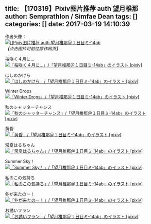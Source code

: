 title: 【170319】Pixiv图片推荐 auth 望月椎那
author: Semprathlon / Simfae Dean
tags: []
categories: []
date: 2017-03-19 14:10:39
---
作者头像：<br />[<img src="/blog/uploads/2017/03/11876614_4d16bd7cb2b4301c70f54f7f11b3755c_170.jpg" alt="[]Pixiv图片推荐 auth.望月椎那＠１日目ミ-14ab"/>](http://www.pixiv.net/member.php?id=40614)<br /><em>【点击图片可前往原作网页】</em>

桜咲く４月に…<br />[<img width="715" height="974" style="display:none;" data-src="http://i4.pixiv.net/img-original/img/2015/04/05/10/13/57/49669643_p0.jpg" src="/blog/uploads/2017/03/49669643_p0.jpg" alt="「桜咲く４月に…」/「望月椎那＠１日目ミ-14ab」のイラスト [pixiv]"/><img src="/blog/uploads/2017/03/49669643_p0_master1200.jpg" alt="「桜咲く４月に…」/「望月椎那＠１日目ミ-14ab」のイラスト [pixiv]"/>](http://www.pixiv.net/member_illust.php?illust_id=49669643&amp;mode=medium)<br />
<!--more-->

ほしのかけら<br />[<img width="827" height="1024" style="display:none;" data-src="http://i1.pixiv.net/img-original/img/2016/12/18/17/10/51/60431056_p0.jpg" src="/blog/uploads/2017/03/60431056_p0.jpg" alt="「ほしのかけら」/「望月椎那＠１日目ミ-14ab」のイラスト [pixiv]"/><img src="/blog/uploads/2017/03/60431056_p0_master1200.jpg" alt="「ほしのかけら」/「望月椎那＠１日目ミ-14ab」のイラスト [pixiv]"/>](http://www.pixiv.net/member_illust.php?illust_id=60431056&amp;mode=medium)<br />

Winter Drops<br />[<img width="627" height="886" style="display:none;" data-src="http://i1.pixiv.net/img-original/img/2016/12/16/18/42/41/60400252_p0.jpg" src="/blog/uploads/2017/03/60400252_p0.jpg" alt="「Winter Drops」/「望月椎那＠１日目ミ-14ab」のイラスト [pixiv]"/><img src="/blog/uploads/2017/03/60400252_p0_master1200.jpg" alt="「Winter Drops」/「望月椎那＠１日目ミ-14ab」のイラスト [pixiv]"/>](http://www.pixiv.net/member_illust.php?illust_id=60400252&amp;mode=medium)<br />

秋のシャッターチャンス<br />[<img width="724" height="1023" style="display:none;" data-src="http://i1.pixiv.net/img-original/img/2016/12/15/22/20/17/60390692_p0.jpg" src="/blog/uploads/2017/03/60390692_p0.jpg" alt="「秋のシャッターチャンス」/「望月椎那＠１日目ミ-14ab」のイラスト [pixiv]"/><img src="/blog/uploads/2017/03/60390692_p0_master1200.jpg" alt="「秋のシャッターチャンス」/「望月椎那＠１日目ミ-14ab」のイラスト [pixiv]"/>](http://www.pixiv.net/member_illust.php?illust_id=60390692&amp;mode=medium)<br />

黄昏<br />[<img width="648" height="906" style="display:none;" data-src="https://i2.pixiv.net/img-original/img/2016/09/29/18/51/11/59221945_p0.jpg" src="/blog/uploads/2017/03/59221945_p0.jpg" alt="「黄昏」/「望月椎那＠１日目ミ-14ab」のイラスト [pixiv]"/><img src="/blog/uploads/2017/03/59221945_p0_master1200.jpg" alt="「黄昏」/「望月椎那＠１日目ミ-14ab」のイラスト [pixiv]"/>](http://www.pixiv.net/member_illust.php?illust_id=59221945&amp;mode=medium)<br />

常夏はるちゃん<br />[<img width="847" height="906" style="display:none;" data-src="http://i4.pixiv.net/img-original/img/2016/09/28/19/58/55/59208995_p0.jpg" src="/blog/uploads/2017/03/59208995_p0.jpg" alt="「常夏はるちゃん」/「望月椎那＠１日目ミ-14ab」のイラスト [pixiv]"/><img src="/blog/uploads/2017/03/59208995_p0_master1200.jpg" alt="「常夏はるちゃん」/「望月椎那＠１日目ミ-14ab」のイラスト [pixiv]"/>](http://www.pixiv.net/member_illust.php?illust_id=59208995&amp;mode=medium)<br />

Summer Sky！<br />[<img width="638" height="976" style="display:none;" data-src="http://i3.pixiv.net/img-original/img/2016/07/08/19/57/05/57803602_p0.jpg" src="/blog/uploads/2017/03/57803602_p0.jpg" alt="「Summer Sky！」/「望月椎那＠１日目ミ-14ab」のイラスト [pixiv]"/><img src="/blog/uploads/2017/03/57803602_p0_master1200.jpg" alt="「Summer Sky！」/「望月椎那＠１日目ミ-14ab」のイラスト [pixiv]"/>](http://www.pixiv.net/member_illust.php?illust_id=57803602&amp;mode=medium)<br />

私のこの気持ち<br />[<img width="648" height="906" style="display:none;" data-src="http://i4.pixiv.net/img-original/img/2016/02/14/21/04/21/55286339_p0.jpg" src="/blog/uploads/2017/03/55286339_p0.jpg" alt="「私のこの気持ち」/「望月椎那＠１日目ミ-14ab」のイラスト [pixiv]"/><img src="/blog/uploads/2017/03/55286339_p0_master1200.jpg" alt="「私のこの気持ち」/「望月椎那＠１日目ミ-14ab」のイラスト [pixiv]"/>](http://www.pixiv.net/member_illust.php?illust_id=55286339&amp;mode=medium)<br />

冬が来たのー！<br />[<img width="716" height="974" style="display:none;" data-src="http://i4.pixiv.net/img-original/img/2015/12/17/22/49/42/54087471_p0.jpg" src="/blog/uploads/2017/03/54087471_p0.jpg" alt="「冬が来たのー！」/「望月椎那＠１日目ミ-14ab」のイラスト [pixiv]"/><img src="/blog/uploads/2017/03/54087471_p0_master1200.jpg" alt="「冬が来たのー！」/「望月椎那＠１日目ミ-14ab」のイラスト [pixiv]"/>](http://www.pixiv.net/member_illust.php?illust_id=54087471&amp;mode=medium)<br />

お誘いフラン<br />[<img width="1280" height="1024" style="display:none;" data-src="http://i1.pixiv.net/img-original/img/2015/04/13/12/09/13/49821048_p0.jpg" src="/blog/uploads/2017/03/49821048_p0.jpg" alt="「お誘いフラン」/「望月椎那＠１日目ミ-14ab」のイラスト [pixiv]"/><img src="/blog/uploads/2017/03/49821048_p0_master1200.jpg" alt="「お誘いフラン」/「望月椎那＠１日目ミ-14ab」のイラスト [pixiv]"/>](http://www.pixiv.net/member_illust.php?illust_id=49821048&amp;mode=medium)<br />
